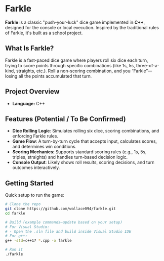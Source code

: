 # Farkle

**Farkle** is a classic "push-your-luck" dice game implemented in **C++**, designed for the console or local execution. Inspired by the traditional rules of Farkle, it's built as a school project.

##  What Is Farkle?

Farkle is a fast-paced dice game where players roll six dice each turn, trying to score points through specific combinations (like 1s, 5s, three-of-a-kind, straights, etc.). Roll a non-scoring combination, and you “Farkle”—losing all the points accumulated that turn.

##  Project Overview

- **Language:** C++

##  Features (Potential / To Be Confirmed)

- **Dice Rolling Logic**: Simulates rolling six dice, scoring combinations, and enforcing Farkle rules.
- **Game Flow**: A turn-by-turn cycle that accepts input, calculates scores, and determines win conditions.
- **Scoring Mechanics**: Supports standard scoring rules (e.g., 1s, 5s, triples, straights) and handles turn-based decision logic.
- **Console Output**: Likely shows roll results, scoring decisions, and turn outcomes interactively.

##  Getting Started

Quick setup to run the game:

```bash
# Clone the repo
git clone https://github.com/wallace094/farkle.git
cd farkle

# Build (example commands—update based on your setup)
# For Visual Studio:
# - Open the .sln file and build inside Visual Studio IDE
# For g++:
g++ -std=c++17 *.cpp -o farkle

# Run it
./farkle
